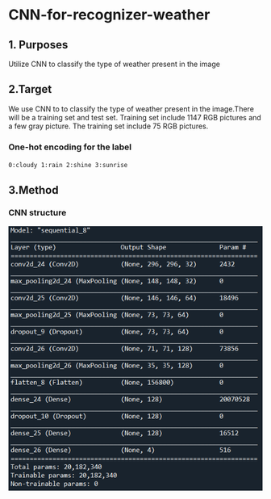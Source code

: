 # CNN-for-recognizer-weather
## 1. Purposes
Utilize CNN to classify the type of weather present in the image
## 2.Target
We use CNN to to classify the type of weather present in the image.There will be a training set and test set. Training set include 1147 RGB pictures and a few gray picture. The training set include 75 RGB pictures.
### One-hot encoding for the label  
`0:cloudy
1:rain
2:shine
3:sunrise`
## 3.Method
### CNN structure
![Alt Text](https://github.com/Potassium-chromate/CNN-for-recognizer-weather/blob/main/Model%20structure.png)
